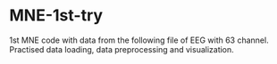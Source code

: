 # MNE-1st-try
1st MNE code with data from the following file of EEG with 63 channel. Practised data loading, data preprocessing and visualization.
